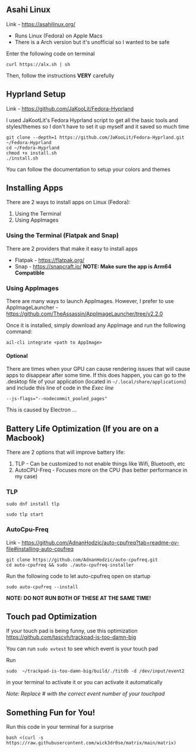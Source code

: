## Asahi Linux
Link - https://asahilinux.org/
- Runs Linux (Fedora) on Apple Macs
- There is a Arch version but it's unofficial so I wanted to be safe

Enter the following code on terminal

```
curl https://alx.sh | sh
```

Then, follow the instructions **VERY** carefully

## Hyprland Setup
Link - https://github.com/JaKooLit/Fedora-Hyprland

I used JaKootLit's Fedora Hyprland script to get all the basic tools and styles/themes so I don't have to set it up myself and it saved so much time

```
git clone --depth=1 https://github.com/JaKooLit/Fedora-Hyprland.git ~/Fedora-Hyprland
cd ~/Fedora-Hyprland
chmod +x install.sh
./install.sh
```

You can follow the documentation to setup your colors and themes


## Installing Apps
There are 2 ways to install apps on Linux (Fedora):
1. Using the Terminal
2. Using AppImages


### Using the Terminal (Flatpak and Snap)
There are 2 providers that make it easy to install apps 
- Flatpak - https://flatpak.org/
- Snap - https://snapcraft.io/
**NOTE: Make sure the app is Arm64 Compatible** 


### Using AppImages
There are many ways to launch AppImages. However, I prefer to use AppImageLauncher - https://github.com/TheAssassin/AppImageLauncher/tree/v2.2.0

Once it is installed, simply download any AppImage and run the following command:

```
ail-cli integrate <path to AppImage>
```

#### Optional
There are times when your GPU can cause rendering issues that will cause apps to disappear after some time. If this does happen, you can go to the .desktop file of your application (located in `~/.local/share/applications`) and include this line of code in the *Exec line*

```
--js-flags="--nodecommit_pooled_pages"
```

This is caused by Electron ...

## Battery Life Optimization (If you are on a Macbook)
There are 2 options that will improve battery life:
1. TLP - Can be customized to not enable things like Wifi, Bluetooth, etc
2. AutoCPU-Freq - Focuses more on the CPU (has better performance in my case)

### TLP
```
sudo dnf install tlp
```

```
sudo tlp start
```

### AutoCpu-Freq
Link - https://github.com/AdnanHodzic/auto-cpufreq?tab=readme-ov-file#installing-auto-cpufreq

```
git clone https://github.com/AdnanHodzic/auto-cpufreq.git
cd auto-cpufreq && sudo ./auto-cpufreq-installer
```

Run the following code to let auto-cpufreq open on startup
```
sudo auto-cpufreq --install
```

**NOTE: DO NOT RUN BOTH OF THESE AT THE SAME TIME!** 

## Touch pad Optimization
If your touch pad is being funny, use this optimization
https://github.com/tascvh/trackpad-is-too-damn-big

You can run `sudo evtest` to see which event is your touch pad

Run 
```
sudo  ~/trackpad-is-too-damn-big/build/./titdb -d /dev/input/event2
``` 

in your terminal to activate it or you can activate it automatically

*Note: Replace # with the correct event number of your touchpad*

## Something Fun for You!

Run this code in your terminal for a surprise
```
bash <(curl -s https://raw.githubusercontent.com/wick3dr0se/matrix/main/matrix)
```